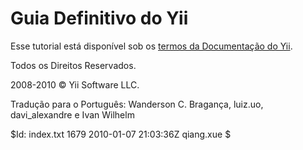 Guia Definitivo do Yii
======================

Esse tutorial está disponível sob os [termos da Documentação do Yii](http://www.yiiframework.com/doc/terms/).

Todos os Direitos Reservados.

2008-2010 &copy; Yii Software LLC.

Tradução para o Português: Wanderson C. Bragança, luiz.uo, davi_alexandre
e Ivan Wilhelm

<div class="revision">$Id: index.txt 1679 2010-01-07 21:03:36Z qiang.xue $</div>

